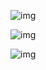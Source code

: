 ![img](https://cdn.jsdelivr.net/gh/wang-jie-2020/images/java-io-category-2-1.png)

![img](https://cdn.jsdelivr.net/gh/wang-jie-2020/images/java-io-category-1-1.png)



![img](https://cdn.jsdelivr.net/gh/wang-jie-2020/images/java-io-category-3.png)